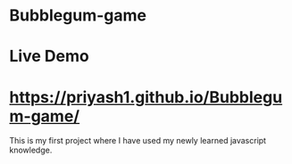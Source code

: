 # Bubblegum-game
<h1>Live Demo</h1>
       
# https://priyash1.github.io/Bubblegum-game/

This is my first project where I have used my newly learned javascript knowledge.

